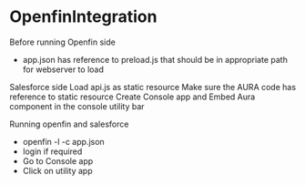 # OpenfinIntegration
Before running 
Openfin side
  -  app.json has reference to preload.js that should be in appropriate path for webserver to load
  
 Salesforce side
  Load api.js as static resource 
  Make sure the AURA code has reference to static resource
  Create Console app and Embed Aura component  in the console utility bar
  
Running openfin and salesforce
 - openfin  -l -c app.json
  - login if required 
   - Go to Console app 
   - Click on utility app
   

